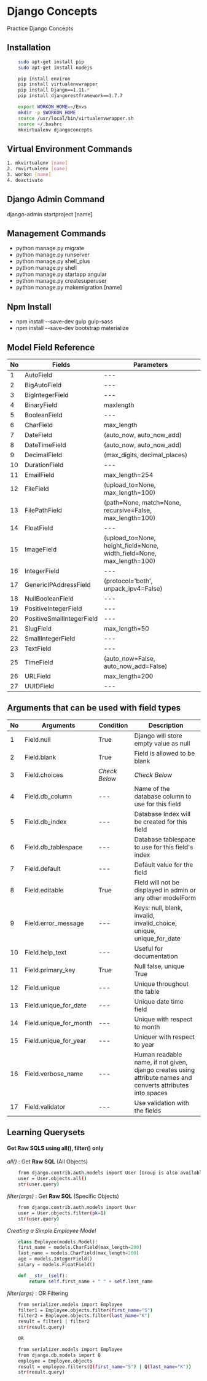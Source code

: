 # Django Concepts #
Practice Django Concepts

## Installation ##
```bash
    sudo apt-get install pip
    sudo apt-get install nodejs

    pip install environ
    pip install virtualenvwrapper
    pip install Django==1.11.*
    pip install djangorestframework==3.7.7

    export WORKON_HOME=~/Envs
    mkdir -p $WORKON_HOME
    source /usr/local/bin/virtualenvwrapper.sh
    source ~/.bashrc
    mkvirtualenv djangoconcepts
```

## Virtual Environment Commands ##
```bash
1. mkvirtualenv [name]
2. rmvirtualenv [name]
3. workon [name]
4. deactivate
```

## Django Admin Command ##
django-admin startproject [name]

## Management Commands ##
* python manage.py migrate
* python manage.py runserver
* python manage.py shell_plus
* python manage.py shell
* python manage.py startapp angular
* python manage.py createsuperuser
* python manage.py makemigration [name]

## Npm Install ##
* npm install --save-dev gulp gulp-sass
* npm install --save-dev bootstrap materialize

## Model Field Reference ##
No | Fields | Parameters 
-- | ------ | ---------- 
1 | AutoField | --- 
2 | BigAutoField | --- 
3 | BigIntegerField | --- 
4 | BinaryField | maxlength 
5 | BooleanField | --- 
6 | CharField | max_length
7 | DateField | (auto_now, auto_now_add)
8 | DateTimeField | (auto_now, auto_now_add)
9 | DecimalField | (max_digits, decimal_places)
10 | DurationField | ---
11 | EmailField | max_length=254
12 | FileField | (upload_to=None, max_length=100)
13 | FilePathField | (path=None, match=None, recursive=False, max_length=100)
14 | FloatField | --- 
15 | ImageField | (upload_to=None, height_field=None, width_field=None, max_length=100)
16 | IntegerField | ---
17 | GenericIPAddressField | (protocol='both', unpack_ipv4=False)
18 | NullBooleanField | ---
19 | PositiveIntegerField | ---
20 | PositiveSmallIntegerField | ---
21 | SlugField | max_length=50
22 | SmallIntegerField | ---
23 | TextField | ---
25 | TimeField | (auto_now=False, auto_now_add=False)
26 | URLField | max_length=200
27 | UUIDField | ---

## Arguments that can be used with field types ##
No | Arguments | Condition | Description
-- | --------- | --------- | -----------
1 | Field.null | True | Django will store empty value as null
2 | Field.blank | True | Field is allowed to be blank
3 | Field.choices | *Check Below* | *Check Below*
4 | Field.db_column | --- | Name of the database column to use for this field
5 | Field.db_index | --- | Database Index will be created for this field
6 | Field.db_tablespace | --- | Database tablespace to use for this field's index
7 | Field.default | --- | Default value for the field
8 | Field.editable | True | Field will not be displayed in admin or any other modelForm
9 | Field.error_message | --- | Keys: null, blank, invalid, invalid_choice, unique, unique_for_date
10 | Field.help_text | --- | Useful for documentation
11 | Field.primary_key | True | Null false, unique True
12 | Field.unique | --- | Unique throughout the table
13 | Field.unique_for_date | --- | Unique date time field
14 | Field.unique_for_month | --- | Unique with respect to month
15 | Field.unique_for_year | --- | Uniquer with respect to year
16 | Field.verbose_name | --- | Human readable name, if not given, django creates using attribute names and converts attributes into spaces
17 | Field.validator | --- | Use validation with the fields   

## Learning Querysets ##

#### Get Raw SQLS using all(), filter() only ####
*all()* : Get **Raw SQL** (All Objects) 
```bash
    from django.contrib.auth.models import User [Group is also available]
    user = User.objects.all()
    str(user.query)
```

*filter(args)* : Get **Raw SQL** (Specific Objects)
```bash
    from django.contrib.auth.models import User
    user = User.objects.filter(pk=1)
    str(user.query)
```

*Creating a Simple Employee Model*
```python
    class Employee(models.Model):
    first_name = models.CharField(max_length=200)
    last_name = models.CharField(max_length=200)
    age = models.IntegerField()
    salary = models.FloatField()

    def __str__(self):
        return self.first_name + " " + self.last_name
```

*filter(args)* : OR Filtering 
```bash
    from serializer.models import Employee
    filter1 = Employee.objects.filter(first_name="S")
    filter2 = Employee.objects.filter(last_name="K")
    result = filter1 | filter2
    str(result.query)

    OR

    from serializer.models import Employee
    from django.db.models import Q
    employee = Employee.objects
    result = employee.filters(Q(first_name="S") | Q(last_name="K"))
    str(result.query)
```